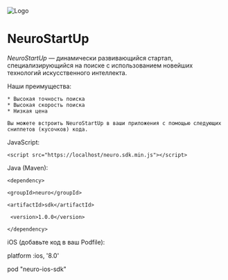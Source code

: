 ![Logo](https://i.imgur.com/IZORWiI.png)
# **NeuroStartUp**
*NeuroStartUp* — динамически развивающийся стартап, специализирующийся на поиске с использованием новейших технологий искусственного интеллекта. 

Наши преимущества:

    * Высокая точность поиска
    * Высокая скорость поиска
    * Низкая цена

    Вы можете встроить NeuroStartUp в ваши приложения с помощью следующих сниппетов (кусочков) кода.

JavaScript:

```<script src="https://localhost/neuro.sdk.min.js"></script> ```

Java (Maven):

```<dependency>```

  ```<groupId>neuro</groupId>```

  ```<artifactId>sdk</artifactId>```

 ``` <version>1.0.0</version>```

```</dependency>```

iOS (добавьте код в ваш Podfile):

platform :ios, '8.0'

pod "neuro-ios-sdk"
